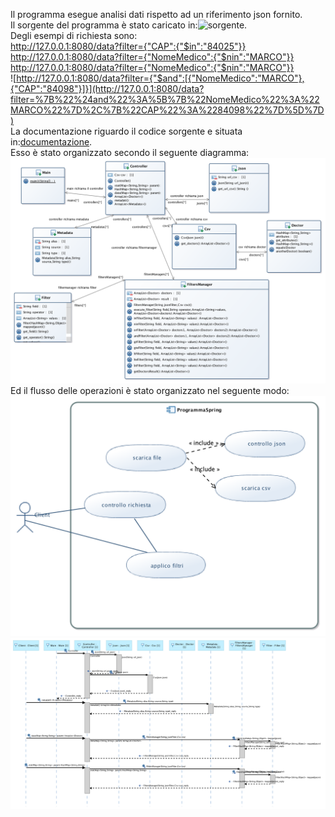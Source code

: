 Il programma esegue analisi dati rispetto ad un riferimento json fornito.<br>
Il sorgente del programma è stato caricato in:![sorgente](https://github.com/Ciuca1997/Progetto-Java/tree/master/programma_spring/src/main/java/programma/).<br>
Degli esempi di richiesta sono:<br>
http://127.0.0.1:8080/data?filter={"CAP":{"$in":"84025"}}<br>
http://127.0.0.1:8080/data?filter={"NomeMedico":{"$nin":"MARCO"}}<br>
http://127.0.0.1:8080/data?filter={"NomeMedico":{"$nin":"MARCO"}}<br>
![http://127.0.0.1:8080/data?filter={"$and":[{"NomeMedico":"MARCO"},{"CAP":"84098"}]}](http://127.0.0.1:8080/data?filter=%7B%22%24and%22%3A%5B%7B%22NomeMedico%22%3A%22MARCO%22%7D%2C%7B%22CAP%22%3A%2284098%22%7D%5D%7D)<br>
La documentazione riguardo il codice sorgente e situata in:[documentazione](https://github.com/Ciuca1997/Progetto-Java/blob/master/doc/).<br>
Esso è stato organizzato secondo il seguente diagramma:<br>
![alt text](https://github.com/Ciuca1997/Progetto-Java/blob/master/Diagrmmi%20UML%20immagini/ClassDiagramz.png)
Ed il flusso delle operazioni è stato organizzato nel seguente modo:<br>
![alt text](https://github.com/Ciuca1997/Progetto-Java/blob/master/Diagrmmi%20UML%20immagini/UseCaseDiagram.png)
![alt text](https://github.com/Ciuca1997/Progetto-Java/blob/master/Diagrmmi%20UML%20immagini/SequenceDiagram.png)
